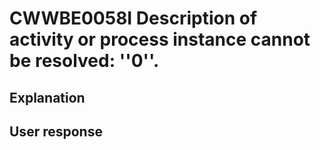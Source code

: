# CWWBE0058I Description of activity or process instance cannot be resolved: ''0''.

## Explanation

## User response